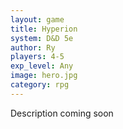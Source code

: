 ```yaml
---
layout: game
title: Hyperion
system: D&D 5e
author: Ry
players: 4-5
exp_level: Any
image: hero.jpg
category: rpg
---
```


Description coming soon
